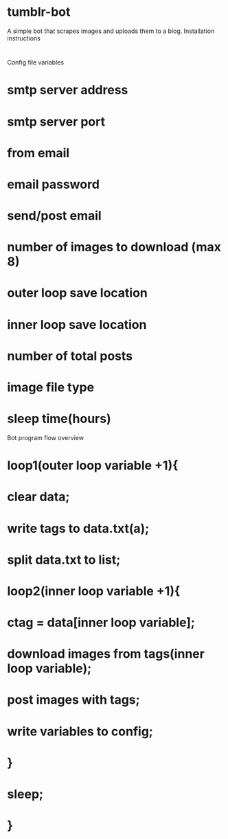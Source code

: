 # tumblr-bot
A simple bot that scrapes images and uploads them to a blog.
Installation instructions
# 
# 
# 

Config file variables
# smtp server address
# smtp server port
# from email
# email password
# send/post email
# number of images to download (max 8)
# outer loop save location
# inner loop save location
# number of total posts
# image file type
# sleep time(hours)

Bot program flow overview
# loop1(outer loop variable +1){
#  clear data;
#  write tags to data.txt(a);
#  split data.txt to list;
#  loop2(inner loop variable +1){
#   ctag = data[inner loop variable];
#   download images from tags(inner loop variable);
#   post images with tags;
#   write variables to config;
#  }
#  sleep;
# }
